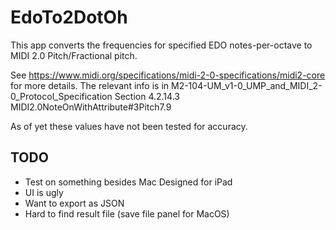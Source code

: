 
# EdoTo2DotOh

This app converts the frequencies for specified EDO notes-per-octave to MIDI 2.0 Pitch/Fractional pitch. 

See https://www.midi.org/specifications/midi-2-0-specifications/midi2-core for more details. 
The relevant info is in M2-104-UM_v1-0_UMP_and_MIDI_2-0_Protocol_Specification
Section 4.2.14.3 MIDI2.0NoteOnWithAttribute#3Pitch7.9

As of yet these values have not been tested for accuracy. 

## TODO
- Test on something besides Mac Designed for iPad
- UI is ugly
- Want to export as JSON
- Hard to find result file (save file panel for MacOS)


